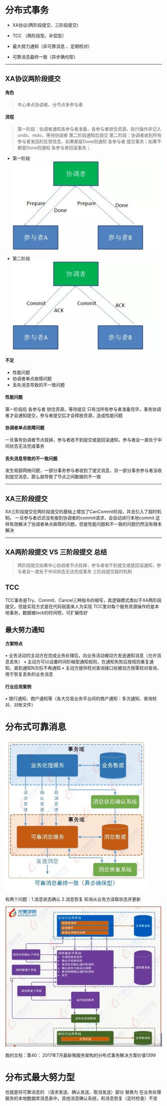 # 分布式事务
- XA协议(两阶段提交、三阶段提交)


- TCC （两阶段型、补偿型）
- 最大努力通知（非可靠消息 、定期校对）
- 可靠消息最终一致（异步确何型）
-----------

## XA协议两阶段提交
#### 角色
> 中心单点协调者、分节点多参与者

#### 流程
> 第一阶段：协调者通知各参与者准备，各参与者锁住资源，执行操作并记入undo、redo，等待协调者 第二阶段通知后提交
第二阶段：协调者收到所有参与者发回的反馈信息，如果都是Done则通知 各参与者 提交事务；如果不都是Done则通知 各参与者回滚事务；

- 第一阶段
 ![](/assets/640.webp)

- 第二阶段
![](/assets/641.webp)


#### 不足
- 性能问题
- 协调者单点故障问题
- 丢失消息导致的不一致问题


#### 性能问题
第一阶段后 各参与者 锁住资源，等待提交
只有当所有参与者准备完毕，事务协调者才会通知提交，参与者提交后才会释放资源，造成性能问题

#### 协调者单点故障问题
一旦事务协调者节点挂掉，参与者收不到提交或是回滚通知，参与者会一直处于中间状态无法完成事务

#### 丢失消息导致的不一致问题
发生局部网络问题，一部分事务参与者收到了提交消息，另一部分事务参与者没收到提交消息，那么就导致了节点之间数据的不一致

-----------


## XA三阶段提交

XA三阶段提交在两阶段提交的基础上增加了CanCommit阶段，并且引入了超时机制。
一旦参与者迟迟没有接到协调者的commit请求，会自动进行本地commit
这样有效解决了协调者单点故障的问题，但是性能问题和不一致的问题仍然没有根本解决

-----------

## XA两阶段提交 VS 三阶段提交 总结
> 两阶段提交如果中心协调者节点挂掉，参与者收不到提交或是回滚通知，参与者会一直处于中间状态无法完成事务
> 三阶段提交超时机制








## TCC
TCC事务是Try、Commit、Cancel三种指令的缩写，其逻辑模式类似于XA两阶段提交，但是实现方式是在代码层面来人为实现
TCC里对每个服务资源操作的是本地事务，数据被lock的时间短，可扩展性好

## 最大努力通知
#### 方案特点
• 业务活动的主动方在完成业务处理后，向业务活动被动方发送通知消息（允许消息丢失）
• 主动方可以设置时间阶梯型通知规则，在通知失败后按规则重复通知，直到通知N次后不再通知
• 主动方提供校对查询接口给被动方按需校对查询，用于恢复丢失的业务消息
#### 行业应用案例
• 银行通知、商户通知等（各大交易业务平台间的商户通知：多次通知、查询校对、对账文件）




# 分布式可靠消息

![](/assets/hello.PNG)

有两个问题：1.消息状态确认 2.消息恢复
轮询从业务方读取状态并更新


![](/assets/shiwu.PNG)

我的文档：第40： 2017年7月最新微服务架构的分布式事务解决方案价值1399


# 分布式最大努力型
也就是将可靠消息的 （请求发送、确认发送、取消发送）部分 替换为 在业务处理服务的本地数据库消息表中，其他消息确认系统，和消息恢复（定时检查）不变